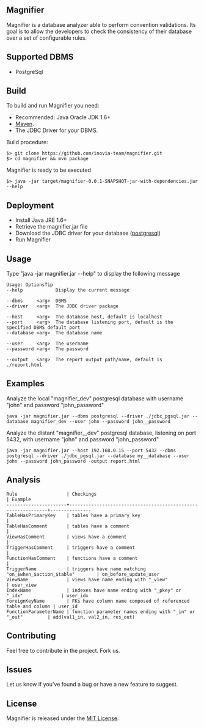 ## Magnifier

Magnifier is a database analyzer able to perform convention validations. Its goal is to allow the developers to check the consistency of their database over a set of configurable rules.

## Supported DBMS

* PostgreSql

## Build

To build and run Magnifier you need:

* Recommended: Java Oracle JDK 1.6+
* [Maven](https://github.com/apache/maven).
* The JDBC Driver for your DBMS.

Build procedure:
    
    $> git clone https://github.com/inovia-team/magnifier.git
    $> cd magnifier && mvn package

Magnifier is ready to be executed

    $> java -jar target/magnifier-0.0.1-SNAPSHOT-jar-with-dependencies.jar --help

## Deployment

* Install Java JRE 1.6+
* Retrieve the magnifier.jar file
* Download the JDBC driver for your database ([postgresql](https://jdbc.postgresql.org/download.html))
* Run Magnifier

## Usage

Type "java -jar magnifier.jar --help" to display the following message

	Usage: OptionsTip
	--help            Display the current message
	
	--dbms     <arg>  DBMS
	--driver   <arg>  The JDBC driver package
	
	--host     <arg>  The database host, default is localhost
	--port     <arg>  The database listening port, default is the specified DBMS default port
	--database <arg>  The database name
	
	--user     <arg>  The username
	--password <arg>  The password
	
	--output   <arg>  The report output path/name, default is ./report.html

## Examples

Analyze the local "magnifier_dev" postgresql database with username "john" and password "john_password"

	java -jar magnifier.jar --dbms postgresql --driver ./jdbc_pgsql.jar --database magnifier_dev --user john --password john__password

Analyze the distant "magnifier__dev" postgresql database, listening on port 5432, with username "john" and password "john_password"

	java -jar magnifier.jar --host 192.168.0.15 --port 5432 --dbms postgresql --driver ./jdbc_pgsql.jar --database my__database --user john --password john_password -output report.html

## Analysis
	Rule                  | Checkings                                                    | Example
	----------------------+--------------------------------------------------------------+---------------
	TableHasPrimaryKey    | tables have a primary key                                    | 
	TableHasComment       | tables have a comment                                        | 
	ViewHasComment        | views have a comment                                         | 
	TriggerHasComment     | triggers have a comment                                      | 
	FunctionHasComment    | functions have a comment                                     | 
	TriggerName           | triggers have name matching "on_$when_$action_$table"        | on_before_update_user
	ViewName              | views have name ending with "_view"                          | user_view
	IndexName             | indexes have name ending with "_pkey" or "_idx"              | user_idx
	ForeignKeyName        | FKs have column name composed of referenced table and column | user_id
	FunctionParameterName | function parameter names ending with "_in" or "_out"         | add(val1_in, val2_in, res_out)

	

## Contributing

Feel free to contribute in the project. Fork us.

## Issues

Let us know if you've found a bug or have a new feature to suggest.

## License

Magnifier is released under the [MIT License](http://www.opensource.org/licenses/MIT).
